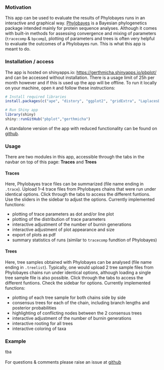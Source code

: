 ### Motivation ###
This app can be used to evaluate the results of Phylobayes runs in an interactive and graphical way. [Phylobayes](http://www.atgc-montpellier.fr/phylobayes/) is a Bayesian phylogenetics package intended mainly for protein sequence analyses. Although it comes with built-in methods for assessing convergence and mixing of parameters (`tracecomp` & `bpcomp`), plotting of parameters and trees is often very helpful to evaluate the outcomes of a Phylobayes run. This is what this app is meant to do.
<br>

### Installation / access ###
The app is hosted on shinyapps.io: https://gerthmicha.shinyapps.io/pbplot/ and can be accessed without installation. There is a usage limit of 25h per month however and if this is used up the app will be offline. To run it locally on your machine, open `R` and follow these instructions: 
```R
# Install required libraries
install.packages(c("ape", "distory", "ggplot2", "gridExtra", "LaplacesDemon", "markdown","phytools", "shiny", "shinythemes"), dependencies = TRUE)

# Run Shiny app
library(shiny)
shiny::runGitHub("pbplot","gerthmicha")
```
A standalone version of the app with reduced functionality can be found on [github](https://github.com/gerthmicha/pbplot/README_rscript.md).
<br>

### Usage ###
There are two modules in this app, accessible through the tabs in the navbar on top of this page: **Traces** and **Trees**

#### Traces ####
Here, Phylobayes trace files can be summarized (file name ending in `.trace`). Upload 1–4 trace files from Phylobayes chains that were run under identical options. Click through the tabs to access the different funtions. Use the sliders in the sidebar to adjust the options. Currently implemented functions:
  
  - plotting of trace parameters as dot and/or line plot 
  - plotting of the distribution of trace parameters
  - interactive adjustment of the number of burnin generations
  - interactive adjustment of plot appearance and size
  - export of plots as pdf
  - summary statistics of runs (similar to `tracecomp` fundtion of Phylobayes)

#### Trees ####
Here, tree samples obtained with Phylobayes can be analysed (file name ending in `.treelist`). Typically, one would upload 2 tree sample files from Phylobayes chains run under identical options, although loading a single tree sample file is also possible. Click through the tabs to access the different funtions. Check the sidebar for options. Currently implemented functions:

  - plotting of each tree sample for both chains side by side
  - consensus trees for each of the chain, including branch lengths and posterior probabilities
  - highlighting of conflicting nodes between the 2 consensus trees
  - interactive adjustment of the number of burnin generations
  - interactive rooting for all trees
  - interactive coloring of taxa 
  
### Example ###
tba
<br>
<br>
For questions & comments please raise an issue at [github](https://github.com/gerthmicha/pbplot/issues)